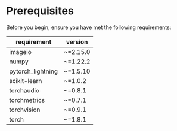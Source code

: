 # Prerequisites

Before you begin, ensure you have met the following requirements:

| requirement       | version  |
| ----------------- | -------- |
| imageio           | ~=2.15.0 |
| numpy             | ~=1.22.2 |
| pytorch_lightning | ~=1.5.10 |
| scikit-learn      | ~=1.0.2  |
| torchaudio        | ~=0.8.1  |
| torchmetrics      | ~=0.7.1  |
| torchvision       | ~=0.9.1  |
| torch             | ~=1.8.1  |